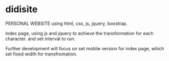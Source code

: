 # didisite
PERSONAL WEBSITE using html, css, js, jquery, boostrap.

Index page, using js and jquery to achieve the transformation for each character. and set interval to run.

Further development will focus on set moblie version for index page, which set fixed width for transfromation.

